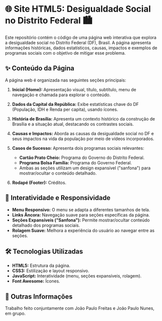 # 🌐 Site HTML5: Desigualdade Social no Distrito Federal 🏙️

Este repositório contém o código de uma página web interativa que explora a desigualdade social no Distrito Federal (DF), Brasil. A página apresenta informações históricas, dados estatísticos, causas, impactos e exemplos de programas sociais com o objetivo de mitigar esse problema.

## ✨ Conteúdo da Página

A página web é organizada nas seguintes seções principais:

1.  **Inicial (Home):** Apresentação visual, título, subtítulo, menu de navegação e chamada para explorar o conteúdo.

2.  **Dados da Capital da República:** Exibe estatísticas chave do DF (População, IDH e Renda per capita), usando ícones.

3.  **História de Brasília:** Apresenta um contexto histórico da construção de Brasília e a situação atual, destacando os contrastes sociais.

4.  **Causas e Impactos:** Aborda as causas da desigualdade social no DF e seus impactos na vida da população por meio de vídeos incorporados.

5.  **Casos de Sucesso:** Apresenta dois programas sociais relevantes:
    *   **Cartão Prato Cheio:** Programa do Governo do Distrito Federal.
    *   **Programa Bolsa Família:** Programa do Governo Federal.
    *   Ambas as seções utilizam um design expansível ("sanfona") para mostrar/ocultar o conteúdo detalhado.

6.  **Rodapé (Footer):** Créditos.

## 🚀 Interatividade e Responsividade

*   **Menu Responsivo:** O menu se adapta a diferentes tamanhos de tela.
*   **Links Âncora:** Navegação suave para seções específicas da página.
*   **Seções Expansíveis ("Sanfona"):** Permite mostrar/ocultar conteúdo detalhado dos programas sociais.
*   **Rolagem Suave:** Melhora a experiência do usuário ao navegar entre as seções.

## 🛠️ Tecnologias Utilizadas

*   **HTML5:** Estrutura da página.
*   **CSS3:** Estilização e layout responsivo.
*   **JavaScript:** Interatividade (menu, seções expansíveis, rolagem).
*   **Font Awesome:** Ícones.

## 📜 Outras Informações
Trabalho feito conjuntamente com João Paulo Freitas e João Paulo Nunes, em grupo.
